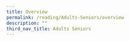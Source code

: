 ```yaml
---
title: Overview
permalink: /reading/Adults-Seniors/overview
description: ""
third_nav_title: Adults Seniors
---
```

